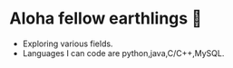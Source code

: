# Aloha fellow earthlings 🤙
- Exploring various fields.
- Languages I can code are python,java,C/C++,MySQL.